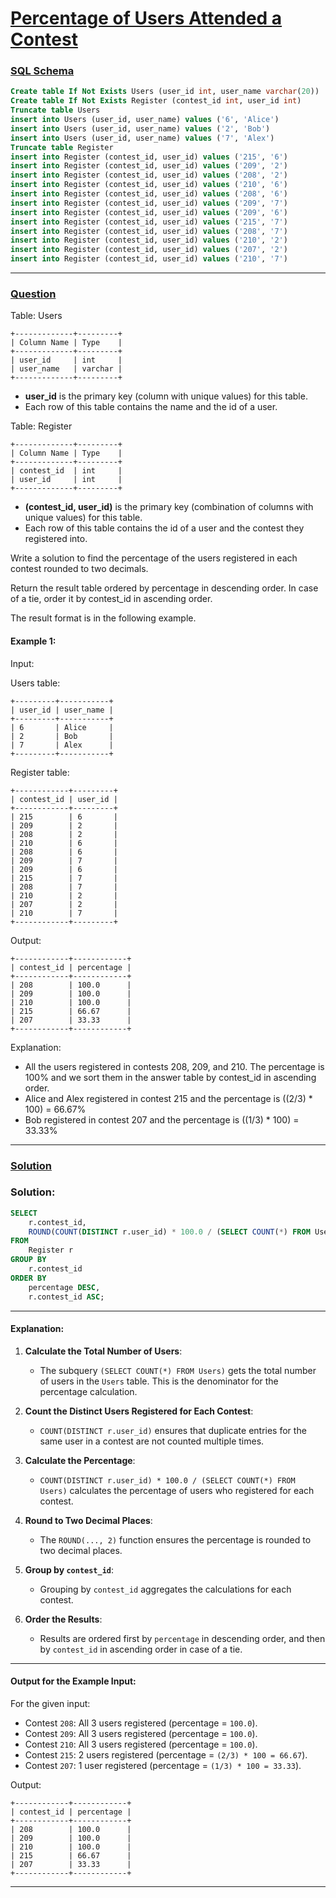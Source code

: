 # [Percentage of Users Attended a Contest](#percentage-of-users-attended-a-contest)

### [SQL Schema](#sql-schema)
```sql
Create table If Not Exists Users (user_id int, user_name varchar(20))
Create table If Not Exists Register (contest_id int, user_id int)
Truncate table Users
insert into Users (user_id, user_name) values ('6', 'Alice')
insert into Users (user_id, user_name) values ('2', 'Bob')
insert into Users (user_id, user_name) values ('7', 'Alex')
Truncate table Register
insert into Register (contest_id, user_id) values ('215', '6')
insert into Register (contest_id, user_id) values ('209', '2')
insert into Register (contest_id, user_id) values ('208', '2')
insert into Register (contest_id, user_id) values ('210', '6')
insert into Register (contest_id, user_id) values ('208', '6')
insert into Register (contest_id, user_id) values ('209', '7')
insert into Register (contest_id, user_id) values ('209', '6')
insert into Register (contest_id, user_id) values ('215', '7')
insert into Register (contest_id, user_id) values ('208', '7')
insert into Register (contest_id, user_id) values ('210', '2')
insert into Register (contest_id, user_id) values ('207', '2')
insert into Register (contest_id, user_id) values ('210', '7')
```

---

### [Question](#question)

Table: Users
```
+-------------+---------+
| Column Name | Type    |
+-------------+---------+
| user_id     | int     |
| user_name   | varchar |
+-------------+---------+
```
- **user_id** is the primary key (column with unique values) for this table.
- Each row of this table contains the name and the id of a user.
 

Table: Register
```
+-------------+---------+
| Column Name | Type    |
+-------------+---------+
| contest_id  | int     |
| user_id     | int     |
+-------------+---------+
```
- **(contest_id, user_id)** is the primary key (combination of columns with unique values) for this table.
- Each row of this table contains the id of a user and the contest they registered into.
 

Write a solution to find the percentage of the users registered in each contest rounded to two decimals.

Return the result table ordered by percentage in descending order. In case of a tie, order it by contest_id in ascending order.

The result format is in the following example.

 

#### Example 1:

Input: 

Users table:
```
+---------+-----------+
| user_id | user_name |
+---------+-----------+
| 6       | Alice     |
| 2       | Bob       |
| 7       | Alex      |
+---------+-----------+
```
Register table:
```
+------------+---------+
| contest_id | user_id |
+------------+---------+
| 215        | 6       |
| 209        | 2       |
| 208        | 2       |
| 210        | 6       |
| 208        | 6       |
| 209        | 7       |
| 209        | 6       |
| 215        | 7       |
| 208        | 7       |
| 210        | 2       |
| 207        | 2       |
| 210        | 7       |
+------------+---------+
```
Output: 
```
+------------+------------+
| contest_id | percentage |
+------------+------------+
| 208        | 100.0      |
| 209        | 100.0      |
| 210        | 100.0      |
| 215        | 66.67      |
| 207        | 33.33      |
+------------+------------+
```
Explanation: 
- All the users registered in contests 208, 209, and 210. The percentage is 100% and we sort them in the answer table by contest_id in ascending order.
- Alice and Alex registered in contest 215 and the percentage is ((2/3) * 100) = 66.67%
- Bob registered in contest 207 and the percentage is ((1/3) * 100) = 33.33%

---

### [Solution](#solution)

### Solution:

```sql
SELECT 
    r.contest_id,
    ROUND(COUNT(DISTINCT r.user_id) * 100.0 / (SELECT COUNT(*) FROM Users), 2) AS percentage
FROM 
    Register r
GROUP BY 
    r.contest_id
ORDER BY 
    percentage DESC, 
    r.contest_id ASC;
```

---

#### Explanation:

1. **Calculate the Total Number of Users**:
   - The subquery `(SELECT COUNT(*) FROM Users)` gets the total number of users in the `Users` table. This is the denominator for the percentage calculation.

2. **Count the Distinct Users Registered for Each Contest**:
   - `COUNT(DISTINCT r.user_id)` ensures that duplicate entries for the same user in a contest are not counted multiple times.

3. **Calculate the Percentage**:
   - `COUNT(DISTINCT r.user_id) * 100.0 / (SELECT COUNT(*) FROM Users)` calculates the percentage of users who registered for each contest.

4. **Round to Two Decimal Places**:
   - The `ROUND(..., 2)` function ensures the percentage is rounded to two decimal places.

5. **Group by `contest_id`**:
   - Grouping by `contest_id` aggregates the calculations for each contest.

6. **Order the Results**:
   - Results are ordered first by `percentage` in descending order, and then by `contest_id` in ascending order in case of a tie.

---

#### Output for the Example Input:

For the given input:
- Contest `208`: All 3 users registered (percentage = `100.0`).
- Contest `209`: All 3 users registered (percentage = `100.0`).
- Contest `210`: All 3 users registered (percentage = `100.0`).
- Contest `215`: 2 users registered (percentage = `(2/3) * 100 = 66.67`).
- Contest `207`: 1 user registered (percentage = `(1/3) * 100 = 33.33`).

Output:
```
+------------+------------+
| contest_id | percentage |
+------------+------------+
| 208        | 100.0      |
| 209        | 100.0      |
| 210        | 100.0      |
| 215        | 66.67      |
| 207        | 33.33      |
+------------+------------+
```

---

